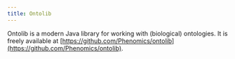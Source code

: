 ```yaml
---
title: Ontolib
---
```


Ontolib is a modern Java library for working with (biological) ontologies. It is freely available at [https://github.com/Phenomics/ontolib](https://github.com/Phenomics/ontolib).
